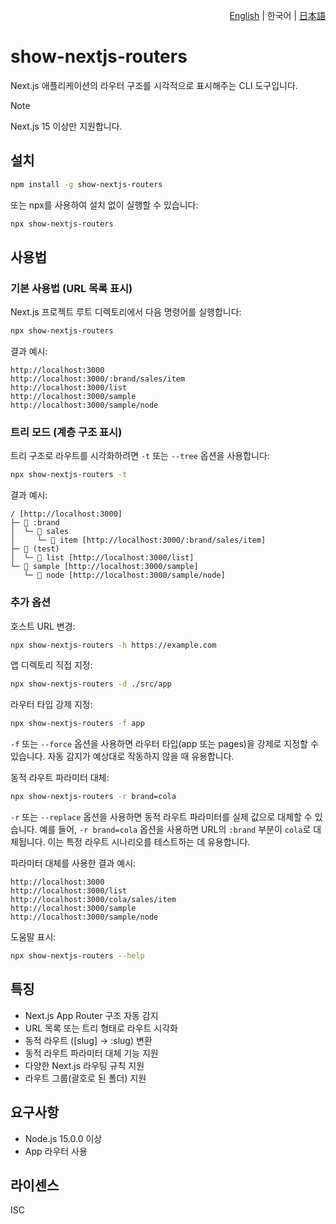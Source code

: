 <p align="right"><a href="./README.md">English</a> | 한국어 | <a href="./README.ja.md">日本語</a></p>

# show-nextjs-routers

Next.js 애플리케이션의 라우터 구조를 시각적으로 표시해주는 CLI 도구입니다.

> [!Note]
> Next.js 15 이상만 지원합니다.

## 설치

```bash
npm install -g show-nextjs-routers
```

또는 npx를 사용하여 설치 없이 실행할 수 있습니다:

```bash
npx show-nextjs-routers
```

## 사용법

### 기본 사용법 (URL 목록 표시)

Next.js 프로젝트 루트 디렉토리에서 다음 명령어를 실행합니다:

```bash
npx show-nextjs-routers
```

결과 예시:
```
http://localhost:3000
http://localhost:3000/:brand/sales/item
http://localhost:3000/list
http://localhost:3000/sample
http://localhost:3000/sample/node
```

### 트리 모드 (계층 구조 표시)

트리 구조로 라우트를 시각화하려면 `-t` 또는 `--tree` 옵션을 사용합니다:

```bash
npx show-nextjs-routers -t
```

결과 예시:
```
/ [http://localhost:3000]
├─ 📁 :brand
│  └─ 📁 sales
│     └─ 📁 item [http://localhost:3000/:brand/sales/item]
├─ 📁 (test)
│  └─ 📁 list [http://localhost:3000/list]
└─ 📁 sample [http://localhost:3000/sample]
   └─ 📁 node [http://localhost:3000/sample/node]
```

### 추가 옵션

호스트 URL 변경:
```bash
npx show-nextjs-routers -h https://example.com
```

앱 디렉토리 직접 지정:
```bash
npx show-nextjs-routers -d ./src/app
```

라우터 타입 강제 지정:
```bash
npx show-nextjs-routers -f app
```
`-f` 또는 `--force` 옵션을 사용하면 라우터 타입(app 또는 pages)을 강제로 지정할 수 있습니다. 자동 감지가 예상대로 작동하지 않을 때 유용합니다.

동적 라우트 파라미터 대체:
```bash
npx show-nextjs-routers -r brand=cola
```
`-r` 또는 `--replace` 옵션을 사용하면 동적 라우트 파라미터를 실제 값으로 대체할 수 있습니다. 예를 들어, `-r brand=cola` 옵션을 사용하면 URL의 `:brand` 부분이 `cola`로 대체됩니다. 이는 특정 라우트 시나리오를 테스트하는 데 유용합니다.

파라미터 대체를 사용한 결과 예시:
```
http://localhost:3000
http://localhost:3000/list
http://localhost:3000/cola/sales/item
http://localhost:3000/sample
http://localhost:3000/sample/node
```

도움말 표시:
```bash
npx show-nextjs-routers --help
```

## 특징

- Next.js App Router 구조 자동 감지
- URL 목록 또는 트리 형태로 라우트 시각화
- 동적 라우트 ([slug] → :slug) 변환
- 동적 라우트 파라미터 대체 기능 지원
- 다양한 Next.js 라우팅 규칙 지원
- 라우트 그룹(괄호로 된 폴더) 지원

## 요구사항

- Node.js 15.0.0 이상
- App 라우터 사용

## 라이센스

ISC